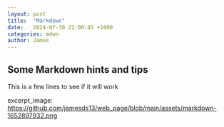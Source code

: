 ```yaml
---
layout: post
title:  "Markdown"
date:   2024-07-30 22:00:45 +1000
categories: mdwn
author: James 
---
```


## Some Markdown hints and tips

This is a few lines to see if it will work

excerpt_image: https://github.com/jamesds13/web_page/blob/main/assets/markdown-1652897932.png 